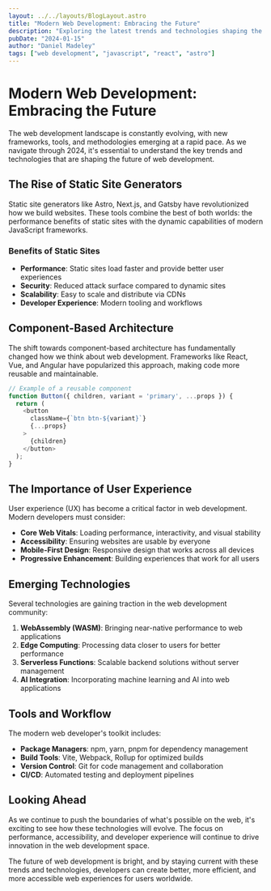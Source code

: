 ```yaml
---
layout: ../../layouts/BlogLayout.astro
title: "Modern Web Development: Embracing the Future"
description: "Exploring the latest trends and technologies shaping the web development landscape in 2024."
pubDate: "2024-01-15"
author: "Daniel Madeley"
tags: ["web development", "javascript", "react", "astro"]
---
```


# Modern Web Development: Embracing the Future

The web development landscape is constantly evolving, with new frameworks, tools, and methodologies emerging at a rapid pace. As we navigate through 2024, it's essential to understand the key trends and technologies that are shaping the future of web development.

## The Rise of Static Site Generators

Static site generators like Astro, Next.js, and Gatsby have revolutionized how we build websites. These tools combine the best of both worlds: the performance benefits of static sites with the dynamic capabilities of modern JavaScript frameworks.

### Benefits of Static Sites

- **Performance**: Static sites load faster and provide better user experiences
- **Security**: Reduced attack surface compared to dynamic sites
- **Scalability**: Easy to scale and distribute via CDNs
- **Developer Experience**: Modern tooling and workflows

## Component-Based Architecture

The shift towards component-based architecture has fundamentally changed how we think about web development. Frameworks like React, Vue, and Angular have popularized this approach, making code more reusable and maintainable.

```javascript
// Example of a reusable component
function Button({ children, variant = 'primary', ...props }) {
  return (
    <button 
      className={`btn btn-${variant}`} 
      {...props}
    >
      {children}
    </button>
  );
}
```

## The Importance of User Experience

User experience (UX) has become a critical factor in web development. Modern developers must consider:

- **Core Web Vitals**: Loading performance, interactivity, and visual stability
- **Accessibility**: Ensuring websites are usable by everyone
- **Mobile-First Design**: Responsive design that works across all devices
- **Progressive Enhancement**: Building experiences that work for all users

## Emerging Technologies

Several technologies are gaining traction in the web development community:

1. **WebAssembly (WASM)**: Bringing near-native performance to web applications
2. **Edge Computing**: Processing data closer to users for better performance
3. **Serverless Functions**: Scalable backend solutions without server management
4. **AI Integration**: Incorporating machine learning and AI into web applications

## Tools and Workflow

The modern web developer's toolkit includes:

- **Package Managers**: npm, yarn, pnpm for dependency management
- **Build Tools**: Vite, Webpack, Rollup for optimized builds
- **Version Control**: Git for code management and collaboration
- **CI/CD**: Automated testing and deployment pipelines

## Looking Ahead

As we continue to push the boundaries of what's possible on the web, it's exciting to see how these technologies will evolve. The focus on performance, accessibility, and developer experience will continue to drive innovation in the web development space.

The future of web development is bright, and by staying current with these trends and technologies, developers can create better, more efficient, and more accessible web experiences for users worldwide.